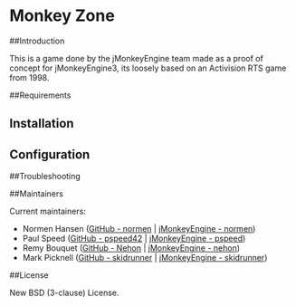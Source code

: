# Monkey Zone

##Introduction

This is a game done by the jMonkeyEngine team made as a proof of concept for jMonkeyEngine3, its loosely based on an Activision RTS game from 1998.

##Requirements

## Installation

## Configuration

##Troubleshooting

##Maintainers

Current maintainers:
 * Normen Hansen ([GitHub - normen](https://github.com/normen) | [jMonkeyEngine - normen](https://hub.jmonkeyengine.org/users/normen))
 * Paul Speed ([GitHub - pspeed42](https://github.com/pspeed42) | [jMonkeyEngine - pspeed](https://hub.jmonkeyengine.org/users/pspeed))
 * Remy Bouquet ([GitHub - Nehon](https://github.com/Nehon) | [jMonkeyEngine - nehon](https://hub.jmonkeyengine.org/users/nehon))
 * Mark Picknell ([GitHub - skidrunner](https://github.com/skidrunner) | [jMonkeyEngine - skidrunner](https://hub.jmonkeyengine.org/users/skidrunner))

##License

New BSD (3-clause) License.